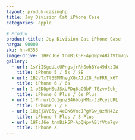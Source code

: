 ```yaml
---
layout: produk-casinghp
title: Joy Division Cat iPhone Case
categories: apple

# Produk
product-title: Joy Division Cat iPhone Case
harga: 90000
sku: hn-0353
image-drive: 1HFcJ6e_tnmBik5P-ApQNpvABlfVtm7gv
gallery:
  - url: 1sYiISgqULcUPngsjrRhSohBYa49dxzIW
    title: iPhone 5 / 5s / SE
  - url: 1B2vTxTl3EMMhegXGxAJuI8_FmFRR_k6T
    title: iPhone 6 / 6s
  - url: 1-oED0pHSqJSxUFDq6aC0bF-TEzvvEehj
    title: iPhone 6 Plus / 6s Plus
  - url: 1fPhrwrbOd1gnzS46bbjHMx-JzPcyjLRL
    title: iPhone 7 / 8
  - url: 1HqZjXV05y_4eOK6VmcJPgVGw_OzMH42z
    title: iPhone 7 Plus / 8 Plus
  - url: 1HFcJ6e_tnmBik5P-ApQNpvABlfVtm7gv
    title: iPhone X
---
```

